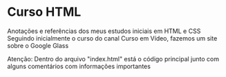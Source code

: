 # Curso HTML
Anotações e referências dos meus estudos iniciais em HTML e CSS 
Seguindo inicialmente o curso do canal Curso em Vídeo, fazemos um site sobre o Google Glass

Atenção: Dentro do arquivo "index.html" está o código principal junto com alguns comentários com informações importantes 
